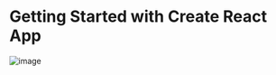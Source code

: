 # Getting Started with Create React App

![image](https://user-images.githubusercontent.com/28409805/198114838-ec58aedf-5b91-4683-bfbd-70681d7a1777.png)
